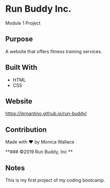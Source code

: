 # Run Buddy Inc.
Module 1 Project

## Purpose
A website that offers fitness training services.

## Built With 
* HTML
* CSS

## Website
https://lernantino.github.io/run-buddy/

## Contribution
Made with ❤️ by Monica Wallace

**### ©️2019 Run Buddy, Inc **

## Notes
This is my first project of my coding bootcamp. 
